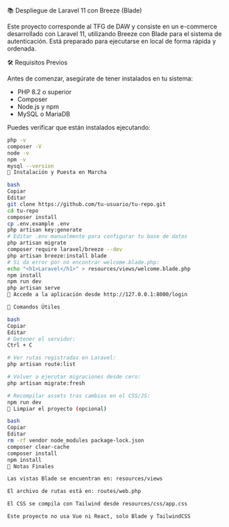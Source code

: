 📚 Despliegue de Laravel 11 con Breeze (Blade)

Este proyecto corresponde al TFG de DAW y consiste en un e-commerce desarrollado con Laravel 11, utilizando Breeze con Blade para el sistema de autenticación. Está preparado para ejecutarse en local de forma rápida y ordenada.

🛠️ Requisitos Previos

Antes de comenzar, asegúrate de tener instalados en tu sistema:

- PHP 8.2 o superior  
- Composer  
- Node.js y npm  
- MySQL o MariaDB  

Puedes verificar que están instalados ejecutando:

```bash
php -v
composer -V
node -v
npm -v
mysql --version
🚀 Instalación y Puesta en Marcha

bash
Copiar
Editar
git clone https://github.com/tu-usuario/tu-repo.git
cd tu-repo
composer install
cp .env.example .env
php artisan key:generate
# Editar .env manualmente para configurar tu base de datos
php artisan migrate
composer require laravel/breeze --dev
php artisan breeze:install blade
# Si da error por no encontrar welcome.blade.php:
echo "<h1>Laravel</h1>" > resources/views/welcome.blade.php
npm install
npm run dev
php artisan serve
📌 Accede a la aplicación desde http://127.0.0.1:8000/login

🔄 Comandos Útiles

bash
Copiar
Editar
# Detener el servidor:
Ctrl + C

# Ver rutas registradas en Laravel:
php artisan route:list

# Volver a ejecutar migraciones desde cero:
php artisan migrate:fresh

# Recompilar assets tras cambios en el CSS/JS:
npm run dev
🧹 Limpiar el proyecto (opcional)

bash
Copiar
Editar
rm -rf vendor node_modules package-lock.json
composer clear-cache
composer install
npm install
🎯 Notas Finales

Las vistas Blade se encuentran en: resources/views

El archivo de rutas está en: routes/web.php

El CSS se compila con Tailwind desde resources/css/app.css

Este proyecto no usa Vue ni React, solo Blade y TailwindCSS

